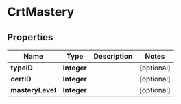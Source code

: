 
# CrtMastery

## Properties
Name | Type | Description | Notes
------------ | ------------- | ------------- | -------------
**typeID** | **Integer** |  |  [optional]
**certID** | **Integer** |  |  [optional]
**masteryLevel** | **Integer** |  |  [optional]



